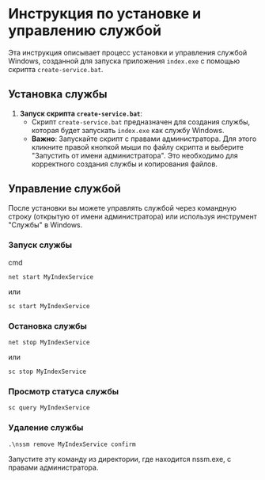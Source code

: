 # Инструкция по установке и управлению службой

Эта инструкция описывает процесс установки и управления службой Windows, созданной для запуска приложения `index.exe` с помощью скрипта `create-service.bat`.

## Установка службы

1. **Запуск скрипта `create-service.bat`**:
    - Скрипт `create-service.bat` предназначен для создания службы, которая будет запускать `index.exe` как службу Windows.
    - **Важно**: Запускайте скрипт с правами администратора. Для этого кликните правой кнопкой мыши по файлу скрипта и выберите "Запустить от имени администратора". Это необходимо для корректного создания службы и копирования файлов.

## Управление службой

После установки вы можете управлять службой через командную строку (открытую от имени администратора) или используя инструмент "Службы" в Windows.

### Запуск службы

cmd

	net start MyIndexService

или

	sc start MyIndexService


### Остановка службы

	net stop MyIndexService

или

	sc stop MyIndexService

### Просмотр статуса службы
	
	sc query MyIndexService
	
### Удаление службы

	.\nssm remove MyIndexService confirm

Запустите эту команду из директории, где находится nssm.exe, с правами администратора.